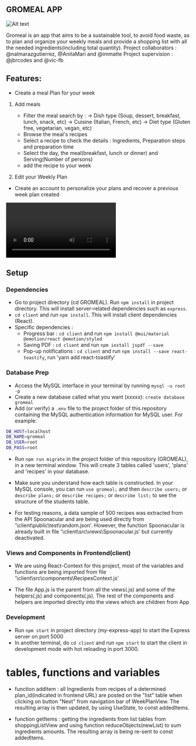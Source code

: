 ## GROMEAL APP

<img src="./Gromeal_Thumbnail.PNG" alt="Alt text" title="GroMeal">

Gromeal is an app that aims to be a sustainable tool, to avoid food waste, as to plan and organize your weekly meals and provide a shopping list with all the needed ingredients(including total quantity). Project collaborators : @nalmarazgutierrez, @AnitaMari and @immatte Project supervision : @jbrcodes and @vic-fb

## Features:

- Create a meal Plan for your week
1. Add meals
     - Filter the meal search by : 
          -> Dish type (Soup, dessert, breakfast, lunch, snack, etc)
          -> Cuisine (Italian, French, etc)
          -> Diet type (Gluten free, vegetarian, vegan, etc)
     - Browse the meal's recipes
     - Select a recipe to check the details : Ingredients, Preparation steps and preparation time
     - Select the day, the meal(breakfast, lunch or dinner) and Serving(Number of persons)
     - add the recipe to your week

2. Edit your Weekly Plan
- Create an account to personalize your plans and recover a previous week plan created

<video src="https://github.com/immatte/3_Collaboration_GroMeal/assets/121168439/b4192166-1c6c-4eaa-ab72-b24e4e8c1463" title="GroMeal Video">
Your browser does not support the video tag.
</video>

## Setup

### Dependencies

- Go to project directory (cd GROMEAL). Run `npm install` in project directory. This will install server-related dependencies such as `express`.
- `cd client` and run `npm install`. This will install client dependencies (React).
- Specific dependencies :
     + Progress bar : `cd client` and run `npm install @mui/material @emotion/react @emotion/styled`
     + Saving PDF : `cd client` and run `npm install jspdf --save` 
     + Pop-up notifications : `cd client` and run `npm install --save react-toastify`, run 'yarn add react-toastify'

### Database Prep

- Access the MySQL interface in your terminal by running `mysql -u root -p`
- Create a new database called what you want (xxxxx): `create database gromeal`
- Add (or verify) a `.env` file to the project folder of this repository containing the MySQL authentication information for MySQL user. For example:

```bash
DB_HOST=localhost
DB_NAME=gromeal
DB_USER=root
DB_PASS=root
```

- Run `npm run migrate` in the project folder of this repository (GROMEAL), in a new terminal window. This will create 3 tables called 'users', 'plans' and 'recipes' in your database.

- Make sure you understand how each table is constructed. In your MySQL console, you can run `use gromeal;` and then `describe users;` or `describe plans;` or `describe recipes;` or `describe list;` to see the structure of the students table.

- For testing reasons, a data sample of 500 recipes was extracted from the API Spoonacular and are being used directly from '\client\public\test\random.json'. However, the function Spoonacular is already built in file '\client\src\views\Spoonacular.js' but currently deactivated.

### Views and Components in Frontend(client)

- We are using React-Context for this project, most of the variables and functions are being imported from file '\client\src\components\RecipesContext.js'

- The file App.js is the parent from all the views(.js) and some of the helpers(.js) and components(.js). The rest of the components and helpers are imported directly into the views which are children from App

### Development

- Run `npm start` in project directory (my-express-app) to start the Express server on port 5000
- In another terminal, do `cd client` and run `npm start` to start the client in development mode with hot reloading in port 3000.



# tables, functions and variables

- function addItem : all Ingredients from recipes of a determined plan_id(indicated in frontend URL) are posted on the "list" table when clicking on button "Next" from navigation bar of WeekPlanView. The resulting array is then updated, by using UseState, to const addedItems.

- function getItems : getting the ingredients from list tables from shoppingListView and using function reduceObjects(newList) to sum ingredients amounts. The resulting array is being re-sent to const addedItems.

